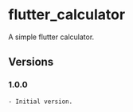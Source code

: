 # flutter_calculator

A simple flutter calculator.

## Versions

### 1.0.0
```
- Initial version.
```
